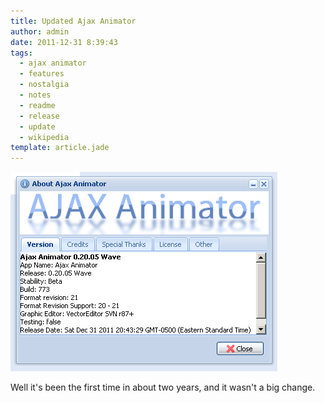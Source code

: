 ```yaml
---
title: Updated Ajax Animator
author: admin
date: 2011-12-31 8:39:43
tags: 
  - ajax animator
  - features
  - nostalgia
  - notes
  - readme
  - release
  - update
  - wikipedia
template: article.jade
---
```


[![](1-13-2012-8-11-44-AM.png "1-13-2012 8-11-44 AM")](1-13-2012-8-11-44-AM.png)

Well it's been the first time in about two years, and it wasn't a big change.
